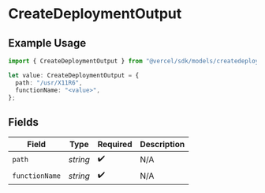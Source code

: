 # CreateDeploymentOutput

## Example Usage

```typescript
import { CreateDeploymentOutput } from "@vercel/sdk/models/createdeploymentop.js";

let value: CreateDeploymentOutput = {
  path: "/usr/X11R6",
  functionName: "<value>",
};
```

## Fields

| Field              | Type               | Required           | Description        |
| ------------------ | ------------------ | ------------------ | ------------------ |
| `path`             | *string*           | :heavy_check_mark: | N/A                |
| `functionName`     | *string*           | :heavy_check_mark: | N/A                |